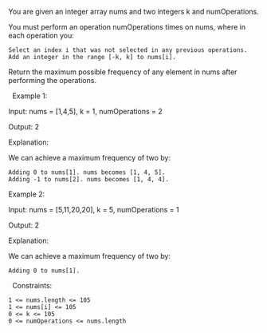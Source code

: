 You are given an integer array nums and two integers k and numOperations.

You must perform an operation numOperations times on nums, where in each operation you:


	Select an index i that was not selected in any previous operations.
	Add an integer in the range [-k, k] to nums[i].


Return the maximum possible frequency of any element in nums after performing the operations.

 
Example 1:


Input: nums = [1,4,5], k = 1, numOperations = 2

Output: 2

Explanation:

We can achieve a maximum frequency of two by:


	Adding 0 to nums[1]. nums becomes [1, 4, 5].
	Adding -1 to nums[2]. nums becomes [1, 4, 4].



Example 2:


Input: nums = [5,11,20,20], k = 5, numOperations = 1

Output: 2

Explanation:

We can achieve a maximum frequency of two by:


	Adding 0 to nums[1].



 
Constraints:


	1 <= nums.length <= 105
	1 <= nums[i] <= 105
	0 <= k <= 105
	0 <= numOperations <= nums.length

